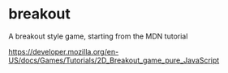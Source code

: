 # breakout

A breakout style game, starting from the MDN tutorial

<https://developer.mozilla.org/en-US/docs/Games/Tutorials/2D_Breakout_game_pure_JavaScript>
